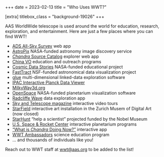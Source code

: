 +++
date = 2023-02-13
title = "Who Uses WWT?"

[extra]
titlebox_class = "background-19026"
+++

AAS WorldWide telescope is used around the world for education, research,
exploration, and entertainment. Here are just a few places where you can find
WWT!

- [ADS All-Sky Survey] web app
- [AstroPix] NASA-funded astronomy image discovery service
- [*Chandra* Source Catalog] explorer web app
- [China VO] education and outreach programs
- [Cosmic Data Stories] NASA-funded educational project
- [FastTract] NSF-funded astronomical data visualization project
- [glue] multi-dimensional linked-data exploration software
- [IPAC Interactive Planck Data Viewer]
- [MilkyWay3d.org]
- [OpenSpace] NASA-funded planetarium visualization software
- [Radcliffe Wave] data exploration app
- [Sky and Telescope magazine] interactive video tours
- [StarField] interactive art installation in the Zurich Musem of Digital Art (now closed)
- [StarHunt] “help a scientist” projected funded by the Nobel Museum
- [U.S. Space & Rocket Center] interactive planetarium programs
- [“What is *Chandra* Doing Now?”] interactive app
- [WWT Ambassadors] science education program
- … and thousands of individuals like you!

[ADS All-Sky Survey]: http://www.adsass.org/wwt/
[AstroPix]: https://www.astropix.org/
[*Chandra* Source Catalog]: https://cxc.cfa.harvard.edu/csc/wwt.html
[China VO]: https://nadc.china-vo.org/wwt/
[Cosmic Data Stories]: https://www.cosmicds.cfa.harvard.edu/
[FastTract]: https://www.nsf.gov/awardsearch/showAward?AWD_ID=2004840
[glue]: https://glueviz.org/
[IPAC Interactive Planck Data Viewer]: https://planck.ipac.caltech.edu/wwt/
[MilkyWay3d.org]: http://milkyway3d.org/
[OpenSpace]: https://www.openspaceproject.com/
[Radcliffe Wave]: https://sites.google.com/cfa.harvard.edu/radcliffewave/
[Sky and Telescope magazine]: https://skyandtelescope.org/astronomy-news/tour-15-of-the-brightest-stars-on-new-years-eve-video/
[StarField]: https://muda.co/starfield/
[StarHunt]: http://starhunt.worldwidetelescope.org/
[U.S. Space & Rocket Center]: https://www.rocketcenter.com/INTUITIVEPlanetarium/interactiveastronomy
[“What is *Chandra* Doing Now?”]: http://chandraobservatory.herokuapp.com/
[WWT Ambassadors]: https://wwtambassadors.org/

Reach out to WWT staff at <wwt@aas.org> to be added to the list!
